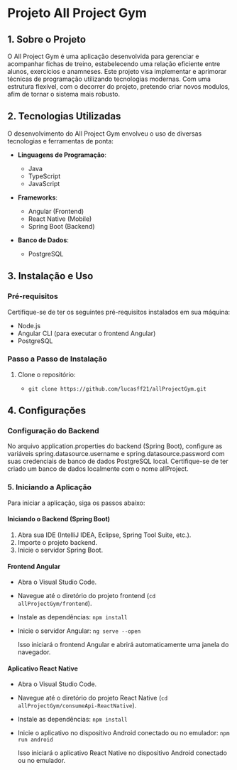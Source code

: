 # Projeto All Project Gym

## 1. Sobre o Projeto

O All Project Gym é uma aplicação desenvolvida para gerenciar e acompanhar fichas de treino, estabelecendo uma relação eficiente entre alunos, exercícios e anamneses. Este projeto visa implementar e aprimorar técnicas de programação utilizando tecnologias modernas. Com uma estrutura flexível, com o decorrer do projeto, pretendo criar novos modulos, afim de tornar o sistema mais robusto.

## 2. Tecnologias Utilizadas

O desenvolvimento do All Project Gym envolveu o uso de diversas tecnologias e ferramentas de ponta:

- **Linguagens de Programação**:
  - Java
  - TypeScript
  - JavaScript

- **Frameworks**:
  - Angular (Frontend)
  - React Native (Mobile)
  - Spring Boot (Backend)

- **Banco de Dados**:
  - PostgreSQL

## 3. Instalação e Uso

### Pré-requisitos

Certifique-se de ter os seguintes pré-requisitos instalados em sua máquina:

- Node.js
- Angular CLI (para executar o frontend Angular)
- PostgreSQL

### Passo a Passo de Instalação

1. Clone o repositório:
   - ```
     git clone https://github.com/lucasff21/allProjectGym.git
     ```
## 4. Configurações

### Configuração do Backend

No arquivo application.properties do backend (Spring Boot), configure as variáveis spring.datasource.username e spring.datasource.password com suas credenciais de banco de dados PostgreSQL local.
Certifique-se de ter criado um banco de dados localmente com o nome allProject.

### 5. Iniciando a Aplicação

Para iniciar a aplicação, siga os passos abaixo:

#### Iniciando o Backend (Spring Boot)

1. Abra sua IDE (IntelliJ IDEA, Eclipse, Spring Tool Suite, etc.).
2. Importe o projeto backend.
3. Inicie o servidor Spring Boot.

#### Frontend Angular

- Abra o Visual Studio Code.
- Navegue até o diretório do projeto frontend (`cd allProjectGym/frontend`).
- Instale as dependências:
   `npm install`
- Inicie o servidor Angular:
   `ng serve --open`

  Isso iniciará o frontend Angular e abrirá automaticamente uma janela do navegador.

#### Aplicativo React Native

- Abra o Visual Studio Code.
- Navegue até o diretório do projeto React Native (`cd allProjectGym/consumeApi-ReactNative`).
- Instale as dependências:
   `npm install`
- Inicie o aplicativo no dispositivo Android conectado ou no emulador:
   `npm run android`

  Isso iniciará o aplicativo React Native no dispositivo Android conectado ou no emulador.



